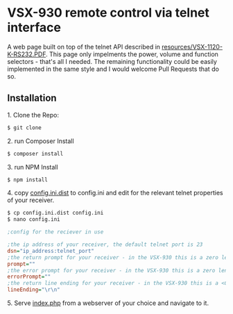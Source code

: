 # VSX-930 remote control via telnet interface
A web page built on top of the telnet API described in [resources/VSX-1120-K-RS232.PDF](resources/VSX-1120-K-RS232.PDF).  This page only impelments the power, volume and function selectors - that's all I needed.  The remaining functionality could be easily implemented in the same style and I would welcome Pull Requests that do so.
 
 ## Installation
1\. Clone the Repo:
 
````bash
$ git clone 
````

2\. run Composer Install

````bash
$ composer install
````

3\. run NPM Install

````bash
$ npm install
````

4\. copy [config.ini.dist](config.ini.dist) to config.ini and edit for the relevant telnet properties of your receiver.

````bash
$ cp config.ini.dist config.ini
$ nano config.ini
````

````ini
;config for the reciever in use

;the ip address of your receiver, the default telnet port is 23
dsn="ip_address:telnet_port"
;the return prompt for your receiver - in the VSX-930 this is a zero length string
prompt=""
;the error prompt for your receiver - in the VSX-930 this is a zero length string
errorPrompt=""
;the return line ending for your receiver - in the VSX-930 this is a <CR><LF> windows style line ending
lineEnding="\r\n"
````

5\. Serve [index.php](index.php) from a webserver of your choice and navigate to it.